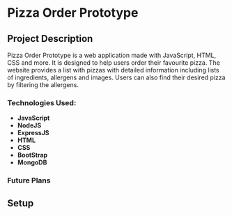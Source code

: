 # Pizza Order Prototype

## Project Description

Pizza Order Prototype is a web application made with JavaScript, HTML, CSS and more. It is designed to help users order their favourite pizza. The website provides a list with pizzas with detailed information including lists of ingredients, allergens and images. Users can also find their desired pizza by filtering the allergens.

### Technologies Used:

- **JavaScript**
- **NodeJS**
- **ExpressJS**
- **HTML**
- **CSS**
- **BootStrap**
- **MongoDB**

### Future Plans 


## Setup


